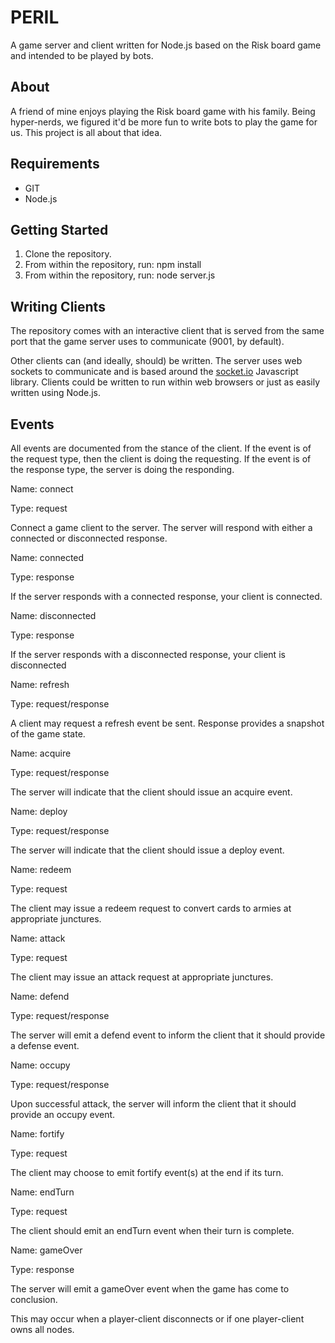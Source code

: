 PERIL
=====

A game server and client written for Node.js based on the Risk board game and intended to be played by bots.



About
-----

A friend of mine enjoys playing the Risk board game with his family.  Being hyper-nerds, we figured it'd be more fun to write bots to play the game for us.  This project is all about that idea.



Requirements
------------

- GIT
- Node.js



Getting Started
---------------

1. Clone the repository.
2. From within the repository, run: npm install
3. From within the repository, run: node server.js



Writing Clients
---------------

The repository comes with an interactive client that is served from the same port that the game server uses to communicate (9001, by default).

Other clients can (and ideally, should) be written.  The server uses web sockets to communicate and is based around the [socket.io](http://socket.io) Javascript library.  Clients could be written to run within web browsers or just as easily written using Node.js.



Events
------

All events are documented from the stance of the client.  If the event is of the request type, then the client is doing the requesting.  If the event is of the response type, the server is doing the responding.


Name: connect

Type: request

Connect a game client to the server.  The server will respond with either a connected or disconnected response.


Name: connected

Type: response

If the server responds with a connected response, your client is connected.


Name: disconnected

Type: response

If the server responds with a disconnected response, your client is disconnected


Name: refresh

Type: request/response

A client may request a refresh event be sent.  Response provides a snapshot of the game state.


Name: acquire

Type: request/response

The server will indicate that the client should issue an acquire event.


Name: deploy

Type: request/response

The server will indicate that the client should issue a deploy event.


Name: redeem

Type: request

The client may issue a redeem request to convert cards to armies at appropriate junctures.


Name: attack

Type: request

The client may issue an attack request at appropriate junctures.


Name: defend

Type: request/response

The server will emit a defend event to inform the client that it should provide a defense event.


Name: occupy

Type: request/response

Upon successful attack, the server will inform the client that it should provide an occupy event.


Name: fortify

Type: request

The client may choose to emit fortify event(s) at the end if its turn.


Name: endTurn

Type: request

The client should emit an endTurn event when their turn is complete.


Name: gameOver

Type: response

The server will emit a gameOver event when the game has come to conclusion.

This may occur when a player-client disconnects or if one player-client owns all nodes.
